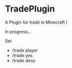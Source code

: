 # TradePlugin
A Plugin for trade in Minecraft !

In progress...

Set 
- /trade player
- /trade yes
- /trade deny

